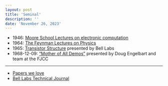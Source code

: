 ```yaml
---
layout: post
title: 'Seminal'
description: ''
date: 'November 26, 2023'
---
```



- 1946: [Moore School Lectures on electronic computation](http://curation.cs.manchester.ac.uk/computer50/www.computer50.org/mark1/moore.school/intro.html)
- 1964: [The Feynman Lectures on Physics](https://www.feynmanlectures.caltech.edu/)
- 1965: [Transistor Structure](https://youtu.be/5x6Ob3EYkcg?si=jyLGGnheMpRh45sa) presented by Bell Labs
- 1968-12-09: [“Mother of All Demos”](https://www.dougengelbart.org/content/view/374/464/) presented by Doug Engelbart and team at the FJCC

---

- [Papers we love](https://github.com/papers-we-love/papers-we-love)
- [Bell Labs Technical Journal](https://www.bell-labs.com/about/history/innovation-stories/bell-labs-technical-journal/)
